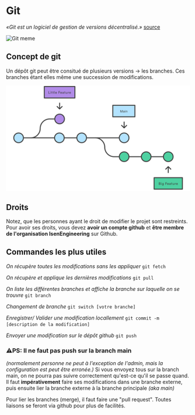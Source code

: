 # Git

*«Git est un logiciel de gestion de versions décentralisé.»* [source](https://fr.wikipedia.org/wiki/Git)

![Git meme](https://miro.medium.com/v2/resize:fit:880/0*cesFJY5JFpI0Rl4v.jpg)

## Concept de git

Un dépôt git peut être consitué de plusieurs versions -> les branches.
Ces branches étant elles même une succession de modifications.

![Branch](./assets/git_branch.svg)

## Droits

Notez, que les personnes ayant le droit de modifier le projet sont restreints.
Pour avoir ses droits, vous devez **avoir un compte github**
et **être membre de l'organisation IsenEngineering** sur Github.

## Commandes les plus utiles

*On récupère toutes les modifications sans les appliquer*
`git fetch`

*On récupère et applique les dernières modifications*
`git pull`

*On liste les différentes branches et affiche la branche sur laquelle on se trouvre*
`git branch`

*Changement de branche*
`git switch [votre branche]`

*Enregistrer/ Valider une modification locallement*
`git commit -m [description de la modification]`

*Envoyer une modification sur le dépôt github*
`git push`

### ⚠️PS: Il ne faut pas push sur la branch **main**
*(normalement personne ne peut à l'exception de l'admin, mais la configuration est peut être erronée.)*
Si vous envoyez tous sur la branch main, on ne pourra pas suivre correctement qu'est-ce qu'il se passe quand.
Il faut **impérativement** faire ses modifications dans une branche externe, puis ensuite lier la branche externe à la branche principale *(aka main)*

Pour lier les branches (merge), il faut faire une "pull request". Toutes liaisons se feront via github pour plus de facilités.